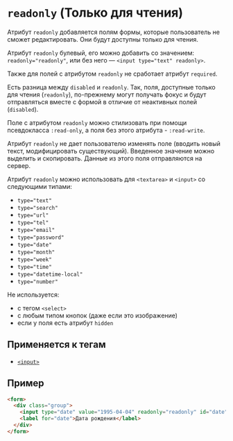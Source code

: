 # `readonly` (Только для чтения)

Атрибут `readonly` добавляется полям формы, которые пользователь не сможет редактировать. Они будут доступны только для чтения.

Атрибут `readonly` булевый, его можно добавить со значением: `readonly="readonly"`, или без него — `<input type="text" readonly>`.

Также для полей с атрибутом `readonly` не сработает атрибут `required`.

Есть разница между `disabled` и `readonly`. Так, поля, доступные только для чтения (`readonly`), по-прежнему могут получать фокус и будут отправляться вместе с формой в отличие от неактивных полей (`disabled`).

Поле с атрибутом `readonly` можно стилизовать при помощи псевдокласса `:read-only`, а поля без этого атрибута - `:read-write`.

Атрибут `readonly` не дает пользователю изменять поле (вводить новый текст, модифицировать существующий). Введенное значение можно выделить и скопировать. Данные из этого поля отправляются на сервер.

Атрибут `readonly` можно использовать для `<textarea>` и `<input>` со следующими типами:

- `type="text"`
- `type="search"`
- `type="url"`
- `type="tel"`
- `type="email"`
- `type="password"`
- `type="date"`
- `type="month"`
- `type="week"`
- `type="time"`
- `type="datetime-local"`
- `type="number"`

Не используется:

- с тегом `<select>`
- c любым типом кнопок (даже если это изображение)
- если у поля есть атрибут `hidden`

## Применяется к тегам

- [`<input>`](<../TAGS FORM/input (ПОЛЕ ВВОДА).md>)

## Пример

```html
<form>
  <div class="group">
    <input type="date" value="1995-04-04" readonly="readonly" id="date" />
    <label for="date">Дата рождения</label>
  </div>
</form>
```
